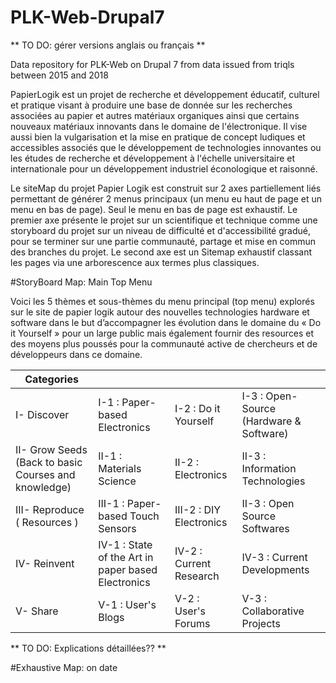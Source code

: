 # PLK-Web-Drupal7

** TO DO: gérer versions anglais ou français **

Data repository for PLK-Web on Drupal 7 from data issued from triqls between 2015 and 2018

PapierLogik est un projet de recherche et développement éducatif, culturel et pratique visant à produire une base de donnée sur les recherches associées au papier et autres matériaux organiques ainsi que certains nouveaux matériaux innovants dans le domaine de l'électronique. 
Il vise aussi bien la vulgarisation et la mise en pratique de concept ludiques et accessibles associés que le développement de technologies innovantes ou les études de recherche et développement à l'échelle universitaire et internationale pour un développement industriel éconologique et raisonné.

Le siteMap du projet Papier Logik est construit sur 2 axes partiellement liés permettant de générer 2 menus principaux (un menu eu haut de page et un menu en bas de page). Seul le menu en bas de page est exhaustif.
Le premier axe présente le projet sur un scientifique et technique comme une storyboard du projet sur un niveau de difficulté et d'accessibilité gradué, pour se terminer sur une partie communauté, partage et mise en commun des branches du projet.
Le second axe est un Sitemap exhaustif classant les pages via une arborescence aux termes plus classiques.


#StoryBoard Map: Main Top Menu

Voici les 5 thèmes et sous-thèmes du menu principal (top menu) explorés sur le site de papier logik autour des nouvelles technologies hardware et software dans le but d’accompagner les évolution dans le domaine du « Do it Yourself » pour un large public mais également fournir des resources et des moyens plus poussés pour la communauté active de chercheurs et de développeurs dans ce domaine. 


| Categories |  |  |  |
| ---------- |--|--|--|
| I- Discover | I-1 : Paper-based Electronics | I-2 : Do it Yourself | I-3 : Open-Source (Hardware & Software) |
| II- Grow Seeds (Back to basic Courses and knowledge) | II-1 : Materials Science | II-2 : Electronics | II-3 : Information Technologies |
| III- Reproduce ( Resources ) | III-1 : Paper-based Touch Sensors | III-2 : DIY Electronics | II-3 : Open Source Softwares |
| IV- Reinvent | IV-1 : State of the Art in paper based Electronics | IV-2 : Current Research | IV-3 : Current Developments |
| V- Share | V-1 : User's Blogs | V-2 : User's Forums | V-3 : Collaborative Projects |


** TO DO: Explications détaillées?? **


#Exhaustive Map: on date








